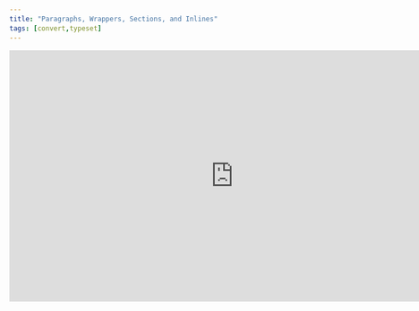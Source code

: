 ```yaml
---
title: "Paragraphs, Wrappers, Sections, and Inlines"
tags: [convert,typeset]
---
```

 
<html><body><section data-type="chapter" class="hsecchapter" data-hederis-type="hsecchapter" id="paragraphs-wrappers-and-sections" data-pi-attrs="id: paragraphs-wrappers-and-sections; data-tags: convert,typeset;" role="doc-chapter" data-tags="convert,typeset" data-author-name=" " data-book-title=" " title="Paragraphs, Wrappers, Sections, and Inlines"><iframe width="800" height="450" src="https://www.youtube.com/embed/vAIajtvdjKM" frameborder="0" allow="accelerometer;encrypted-media;gyroscope;picture-in-picture" allowfullscreen=""/><p data-embedded-html="true">INTENTIONALLY BLANK</p><p class="hblkp" data-hederis-type="hblkp" id="pu0e802Mk">There are four categories of styles that we use in Hederis: paragraphs, wrappers, sections, and inlines. <strong data-hederis-type="hspanstrong" id="psmukFWeA">Paragraphs</strong> are the types of content that you&#8217;re probably most familiar with: chapter titles, plain text paragraphs, quote paragraphs, list items, and so on all fall into this category.</p><p class="hblkp" data-hederis-type="hblkp" id="pClasoqpZ"><strong class="hspanstrong" data-hederis-type="hspanstrong" id="pEInjUwBm">Wrappers</strong> are a way to group certain paragraphs together that should be distinguished from the main flow of text in some way. For example, if you have multiple paragraphs in an extract, those would be wrapped accordingly. Some other examples are poems, letters, epigraphs, and lists. See &#8220;<a href="{% link _docs/add-a-wrapper.md %}" class="hspana" data-hederis-type="hspana" id="p6DoZOQSP">Add a Wrapper</a>&#8221; for more on this.</p><p class="hblkp" data-hederis-type="hblkp" id="p2OmDKPtB">In your Word manuscript, wrappers look like this:</p><img data-hederis-type="hblkimg" class="hblkimg" id="pFxrSFZDa" src="/images/wrapper1.png" data-img-src="/images/wrapper1.png"/><p class="hblkp" data-hederis-type="hblkp" id="pcmju8cDn">Many people are accustomed to using unique paragraph styles for everything, which results in very large style sets. For example, you&#8217;d need separate styles for body text vs. a text paragraph inside an extract, or for an extract title vs. a sidebar title. By using wrappers, we make it much easier to manage the number of paragraph styles you need to use. You can use the <em data-hederis-type="hspanem" id="pIK9bWTqn">HED Plain text paragraph</em> style for both your main body text and for the text inside your extracts, and because your extracts are enclosed in a wrapper, you&#8217;ll still be able to design those paragraphs differently if you want to. (See &#8220;<a href="{% link _docs/semantic-tagging.md %}" class="hspana" data-hederis-type="hspana" id="pNJM2PL9R">Sections &amp; Text</a>&#8221; for more on how this works.)</p><p class="hblkp" data-hederis-type="hblkp" id="peqXceaUM"><strong class="hspanstrong" data-hederis-type="hspanstrong" id="pYI1vymcV">Sections</strong> are the main chunks of your manuscript&#8212;you probably use words like chapters, parts, appendixes, prefaces, etc., to describe the sections in your book. At Hederis, we have special styles to mark your section breaks (see &#8220;<a href="{% link _docs/add-a-section.md %}" class="hspana" data-hederis-type="hspana" id="prIaYxRO4">Add a Section</a>&#8221; to learn more). These section break styles tell our app where and how to split up your manuscript, and these breaks are used to create book features like your ebook table of contents (you can have more granular control over that if you want to &#8211; check out &#8220;<a href="{% link _docs/autogen-a-toc.md %}" class="hspana" data-hederis-type="hspana" id="pmprWZC6J">Automatically Generate a Table of Contents</a>&#8221; for more). In Word, section breaks look like this:</p><img data-hederis-type="hblkimg" class="hblkimg" id="p5CdziYho" src="/images/sectbr.png" data-img-src="/images/sectbr.png"/><p class="hblkp" data-hederis-type="hblkp" id="pMR13skp7"><strong class="hspanstrong" data-hederis-type="hspanstrong" id="pIEPdU3fR">Inlines</strong> are the individual letters, words, and other symbols that make up your text. When you want to add a special meaning or style to a span of letters or words within a paragraph, you&#8217;d use an Inline style, like HED SPAN Bold, HED SPAN Small Caps, or HED SPAN Key phrase. See <a href="{% link _docs/list-of-word-styles.md %}" class="hspana" data-hederis-type="hspana" id="p9SK6bEtx">the appendix</a> for a full list of our Inline styles.</p><aside class="hwprbox box" data-hederis-type="hwprbox" id="pL9Jq5l7M" data-type="sidebar"><p class="hblktype" data-hederis-type="hblktype" id="p2hd1LbQW">Note</p><p class="hblkp" data-hederis-type="hblkp" id="puOGomG2f">To request a new style for a type of content we don&#8217;t have covered with our existing styles, email us at <a href="mailto:help@hederis.com" class="hspana" data-hederis-type="hspana" id="pC7hHne1G">help@hederis.com</a>.</p></aside></section></body></html>
